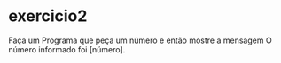 # exercicio2
Faça um Programa que peça um número e então mostre a mensagem O número informado foi [número].
